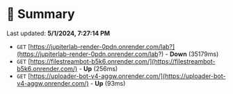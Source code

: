 # 📖 Summary
Last updated: **5/1/2024, 7:27:14 PM**

- `GET` [https://jupiterlab-render-0pdn.onrender.com/lab?](https://jupiterlab-render-0pdn.onrender.com/lab?) - **Down** (35179ms)
- `GET` [https://filestreambot-b5k6.onrender.com/](https://filestreambot-b5k6.onrender.com/) - **Up** (256ms)
- `GET` [https://uploader-bot-v4-aggw.onrender.com/](https://uploader-bot-v4-aggw.onrender.com/) - **Up** (93ms)
